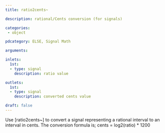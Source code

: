 ```yaml
---
title: ratio2cents~

description: rational/Cents conversion (for signals)

categories:
 - object

pdcategory: ELSE, Signal Math

arguments:

inlets: 
  1st:
  - type: signal
    description: ratio value

outlets:
  1st:
  - type: signal
    description: converted cents value

draft: false
---
```


Use [ratio2cents~] to convert a signal representing a rational interval to an interval in cents. The conversion formula is;
cents = log2(ratio) * 1200

